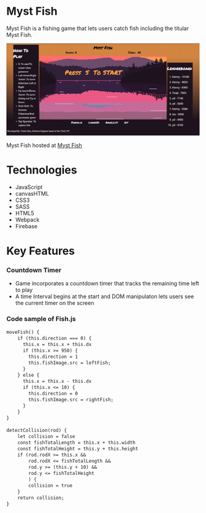 # Myst Fish

Myst Fish is a fishing game that lets users catch fish including the titular Myst Fish. 

![game](src/assets/images/new-myst-fish-splash.png)

Myst Fish hosted at [Myst Fish](https://yorkisdiaz.com/Myst-Fish/)

# Technologies

* JavaScript
* canvasHTML
* CSS3
* SASS
* HTML5
* Webpack
* Firebase


# Key Features

### Countdown Timer

* Game incorporates a countdown timer that tracks the remaining time left to play
* A time Interval begins at the start and DOM manipulaton lets users see the current timer on the screen

### Code sample of Fish.js

```Js
moveFish() {
    if (this.direction === 0) {
      this.x = this.x + this.dx
      if (this.x >= 950) {
        this.direction = 1
        this.fishImage.src = leftFish;
      }
    } else {
      this.x = this.x - this.dx
      if (this.x <= 10) {
        this.direction = 0
        this.fishImage.src = rightFish;
      }
    }
}

detectCollision(rod) {
    let collision = false
    const fishTotalLength = this.x + this.width
    const fishTotalHeight = this.y + this.height
    if (rod.rodX >= this.x &&
        rod.rodX <= fishTotalLength &&
        rod.y >= (this.y + 10) &&
        rod.y <= fishTotalHeight
        ) {
        collision = true
    }
    return collision;
}
```
